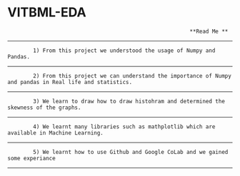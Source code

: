 # VITBML-EDA
                                                             **Read Me ** 

---

            1) From this project we understood the usage of Numpy and Pandas.

---


            2) From this project we can understand the importance of Numpy and pandas in Real life and statistics.

---


            3) We learn to draw how to draw histohram and determined the skewness of the graphs.

---


            4) We learnt many libraries such as mathplotlib which are available in Machine Learning.

---


            5) We learnt how to use Github and Google CoLab and we gained some experiance

---


